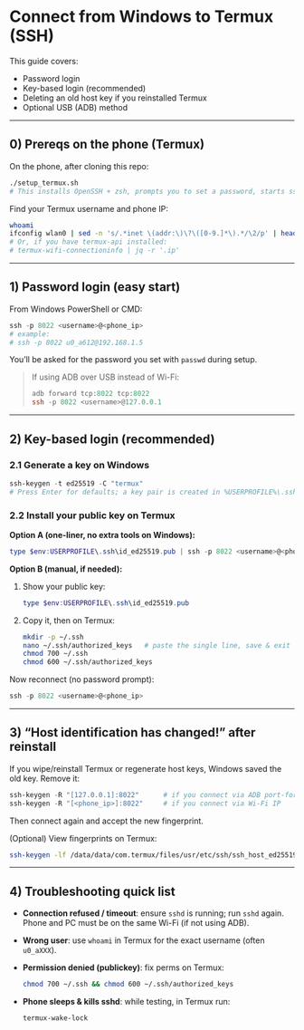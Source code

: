 # Connect from Windows to Termux (SSH)

This guide covers:
- Password login
- Key-based login (recommended)
- Deleting an old host key if you reinstalled Termux
- Optional USB (ADB) method

---

## 0) Prereqs on the phone (Termux)

On the phone, after cloning this repo:

```sh
./setup_termux.sh
# This installs OpenSSH + zsh, prompts you to set a password, starts sshd, and makes zsh default.
```

Find your Termux username and phone IP:

```sh
whoami
ifconfig wlan0 | sed -n 's/.*inet \(addr:\)\?\([0-9.]*\).*/\2/p' | head -n1
# Or, if you have termux-api installed:
# termux-wifi-connectioninfo | jq -r '.ip'
```

---

## 1) Password login (easy start)

From Windows PowerShell or CMD:

```powershell
ssh -p 8022 <username>@<phone_ip>
# example:
# ssh -p 8022 u0_a612@192.168.1.5
```

You’ll be asked for the password you set with `passwd` during setup.

> If using ADB over USB instead of Wi-Fi:
>
> ```powershell
> adb forward tcp:8022 tcp:8022
> ssh -p 8022 <username>@127.0.0.1
> ```

---

## 2) Key-based login (recommended)

### 2.1 Generate a key on Windows

```powershell
ssh-keygen -t ed25519 -C "termux"
# Press Enter for defaults; a key pair is created in %USERPROFILE%\.ssh\
```

### 2.2 Install your public key on Termux

**Option A (one-liner, no extra tools on Windows):**

```powershell
type $env:USERPROFILE\.ssh\id_ed25519.pub | ssh -p 8022 <username>@<phone_ip> "mkdir -p ~/.ssh && cat >> ~/.ssh/authorized_keys && chmod 700 ~/.ssh && chmod 600 ~/.ssh/authorized_keys"
```

**Option B (manual, if needed):**

1. Show your public key:

   ```powershell
   type $env:USERPROFILE\.ssh\id_ed25519.pub
   ```
2. Copy it, then on Termux:

   ```sh
   mkdir -p ~/.ssh
   nano ~/.ssh/authorized_keys   # paste the single line, save & exit
   chmod 700 ~/.ssh
   chmod 600 ~/.ssh/authorized_keys
   ```

Now reconnect (no password prompt):

```powershell
ssh -p 8022 <username>@<phone_ip>
```

---

## 3) “Host identification has changed!” after reinstall

If you wipe/reinstall Termux or regenerate host keys, Windows saved the old key. Remove it:

```powershell
ssh-keygen -R "[127.0.0.1]:8022"      # if you connect via ADB port-forward
ssh-keygen -R "[<phone_ip>]:8022"     # if you connect via Wi-Fi IP
```

Then connect again and accept the new fingerprint.

(Optional) View fingerprints on Termux:

```sh
ssh-keygen -lf /data/data/com.termux/files/usr/etc/ssh/ssh_host_ed25519_key.pub
```

---

## 4) Troubleshooting quick list

* **Connection refused / timeout**: ensure `sshd` is running; run `sshd` again. Phone and PC must be on the same Wi-Fi (if not using ADB).
* **Wrong user**: use `whoami` in Termux for the exact username (often `u0_aXXX`).
* **Permission denied (publickey)**: fix perms on Termux:

  ```sh
  chmod 700 ~/.ssh && chmod 600 ~/.ssh/authorized_keys
  ```
* **Phone sleeps & kills sshd**: while testing, in Termux run:

  ```sh
  termux-wake-lock
  ```

